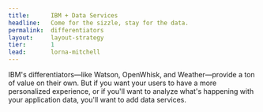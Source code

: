 ```yaml
---
title:      IBM + Data Services
headline:   Come for the sizzle, stay for the data.
permalink:  differentiators
layout:     layout-strategy
tier:       1
lead:       lorna-mitchell
---
```


IBM's differentiators—like Watson, OpenWhisk, and Weather—provide a ton of value on their own. But if you want your users to have a more personalized experience, or if you'll want to analyze what's happening with your application data, you'll want to add data services. 
